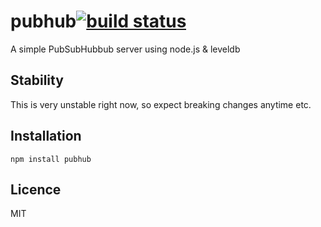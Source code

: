 # pubhub[![build status](https://secure.travis-ci.org/kesla/pubhub.png)](http://travis-ci.org/kesla/pubhub)

A simple PubSubHubbub server using node.js & leveldb

## Stability

This is very unstable right now, so expect breaking changes anytime etc.

## Installation

```
npm install pubhub
```

## Licence

MIT